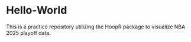 # Hello-World
This is a practice repository utilizing the HoopR package to visualize NBA 2025 playoff data.
